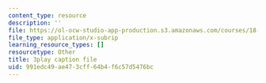 ```yaml
---
content_type: resource
description: ''
file: https://ol-ocw-studio-app-production.s3.amazonaws.com/courses/18-01sc-single-variable-calculus-fall-2010/991edc49ae473cff64b4f6c57d5476bc_13UPhn32Mjs.srt
file_type: application/x-subrip
learning_resource_types: []
resourcetype: Other
title: 3play caption file
uid: 991edc49-ae47-3cff-64b4-f6c57d5476bc
---
```

